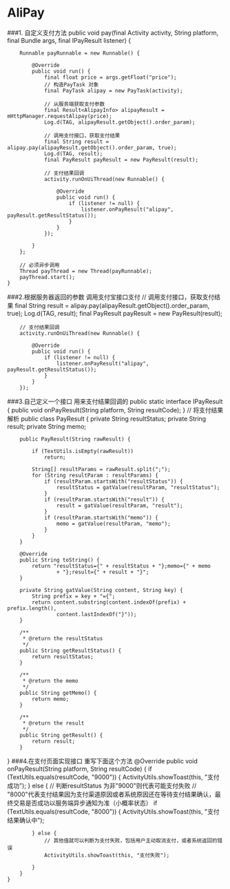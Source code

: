 # AliPay
###1. 自定义支付方法
  public void pay(final Activity activity, String platform, final Bundle args, final IPayResult listener) {

		Runnable payRunnable = new Runnable() {

			@Override
			public void run() {
				final float price = args.getFloat("price");
				// 构造PayTask 对象
				final PayTask alipay = new PayTask(activity);

				// 从服务端获取支付参数
				final Result<AlipayInfo> alipayResult = mHttpManager.requestAlipay(price);
				Log.d(TAG, alipayResult.getObject().order_param);

				// 调用支付接口，获取支付结果
				final String result = alipay.pay(alipayResult.getObject().order_param, true);
				Log.d(TAG, result);
				final PayResult payResult = new PayResult(result);

				// 支付结果回调
				activity.runOnUiThread(new Runnable() {

					@Override
					public void run() {
						if (listener != null) {
							listener.onPayResult("alipay", payResult.getResultStatus());
						}
					}
				});

			}
		};

		// 必须异步调用
		Thread payThread = new Thread(payRunnable);
		payThread.start();
	}
###2.根据服务器返回的参数 调用支付宝接口支付
      // 调用支付接口，获取支付结果
		final String result = alipay.pay(alipayResult.getObject().order_param, true);
		Log.d(TAG, result);
		final PayResult payResult = new PayResult(result);

		// 支付结果回调
		activity.runOnUiThread(new Runnable() {

			@Override
			public void run() {
				if (listener != null) {
					listener.onPayResult("alipay", payResult.getResultStatus());
				}
			}
		});
###3.自己定义一个接口 用来支付结果回调的
    public static interface IPayResult {
	    public void onPayResult(String platform, String resultCode);
  	}
  //	将支付结果解析
    public class PayResult {
    	private String resultStatus;
    	private String result;
    	private String memo;
    
    	public PayResult(String rawResult) {
    
    		if (TextUtils.isEmpty(rawResult))
    			return;
    
    		String[] resultParams = rawResult.split(";");
    		for (String resultParam : resultParams) {
    			if (resultParam.startsWith("resultStatus")) {
    				resultStatus = gatValue(resultParam, "resultStatus");
    			}
    			if (resultParam.startsWith("result")) {
    				result = gatValue(resultParam, "result");
    			}
    			if (resultParam.startsWith("memo")) {
    				memo = gatValue(resultParam, "memo");
    			}
    		}
    	}
    
    	@Override
    	public String toString() {
    		return "resultStatus={" + resultStatus + "};memo={" + memo
    				+ "};result={" + result + "}";
    	}
    
    	private String gatValue(String content, String key) {
    		String prefix = key + "={";
    		return content.substring(content.indexOf(prefix) + prefix.length(),
    				content.lastIndexOf("}"));
    	}
    
    	/**
    	 * @return the resultStatus
    	 */
    	public String getResultStatus() {
    		return resultStatus;
    	}
    
    	/**
    	 * @return the memo
    	 */
    	public String getMemo() {
    		return memo;
    	}
    
    	/**
    	 * @return the result
    	 */
    	public String getResult() {
    		return result;
    	}
}
###4.在支付页面实现接口 重写下面这个方法
   @Override
	  public void onPayResult(String platform, String resultCode) {
  		if (TextUtils.equals(resultCode, "9000")) {
  			ActivityUtils.showToast(this, "支付成功");
  		} else {
  			// 判断resultStatus 为非"9000"则代表可能支付失败
  			// "8000"代表支付结果因为支付渠道原因或者系统原因还在等待支付结果确认，最终交易是否成功以服务端异步通知为准（小概率状态）
  			if (TextUtils.equals(resultCode, "8000")) {
  				ActivityUtils.showToast(this, "支付结果确认中");
  
  			} else {
  				// 其他值就可以判断为支付失败，包括用户主动取消支付，或者系统返回的错误
  				ActivityUtils.showToast(this, "支付失败");
  
  			}
  		}
  	}
